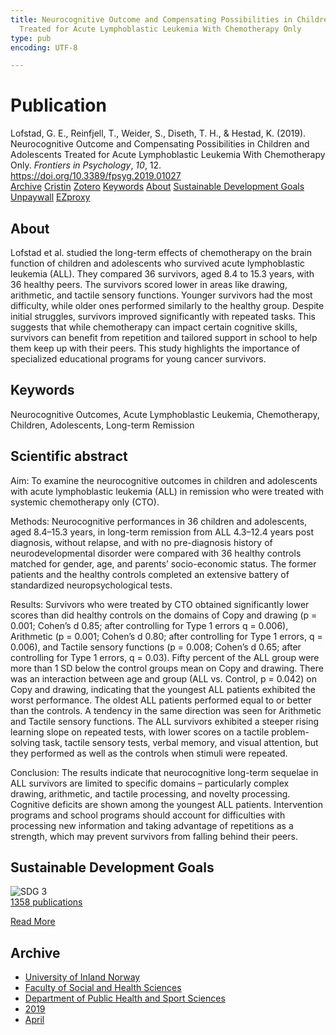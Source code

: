```yaml
---
title: Neurocognitive Outcome and Compensating Possibilities in Children and Adolescents
  Treated for Acute Lymphoblastic Leukemia With Chemotherapy Only
type: pub
encoding: UTF-8

---
```

<h1>Publication</h1>
<article id="csl-bib-container-X3EPSM4U" class="csl-bib-container">
  <div class="csl-bib-body"> <div class="csl-entry">Lofstad, G. E., Reinfjell, T., Weider, S., Diseth, T. H., &#38; Hestad, K. (2019). Neurocognitive Outcome and Compensating Possibilities in Children and Adolescents Treated for Acute Lymphoblastic Leukemia With Chemotherapy Only. <i>Frontiers in Psychology</i>, <i>10</i>, 12. <a href="https://doi.org/10.3389/fpsyg.2019.01027">https://doi.org/10.3389/fpsyg.2019.01027</a></div> </div>
  <div class="csl-bib-buttons">
    <a href="#taxonomy-article-X3EPSM4U" alt="archive" class="csl-bib-button">Archive</a>
    <a href="https://app.cristin.no/results/show.jsf?id=1693683" alt="Cristin" class="csl-bib-button">Cristin</a>
    <a href="http://zotero.org/groups/5881554/items/X3EPSM4U" alt="Zotero" class="csl-bib-button">Zotero</a>
    <a href="#keywords-article-X3EPSM4U" alt="keywords" class="csl-bib-button">Keywords</a>
    <a href="#about-article-X3EPSM4U" alt="about_pub" class="csl-bib-button">About</a>
    <a href="#sdg-article-X3EPSM4U" alt="sdg" class="csl-bib-button">Sustainable Development Goals</a>
    <a href="https://www.frontiersin.org/articles/10.3389/fpsyg.2019.01027/pdf" alt="Unpaywall" class="csl-bib-button">Unpaywall</a>
    <a href="https://www.frontiersin.org/articles/10.3389/fpsyg.2019.01027/pdf" alt="EZproxy" class="csl-bib-button">EZproxy</a>
  </div>
  <div id="csl-bib-meta-container-X3EPSM4U"></div>
</article>
<div id="csl-bib-meta-X3EPSM4U" class="csl-bib-meta">
  <article id="about-article-X3EPSM4U" class="about_pub-article">
    <h1>About</h1>
    Lofstad et al. studied the long-term effects of chemotherapy on the brain function of children and adolescents who survived acute lymphoblastic leukemia (ALL). They compared 36 survivors, aged 8.4 to 15.3 years, with 36 healthy peers. The survivors scored lower in areas like drawing, arithmetic, and tactile sensory functions. Younger survivors had the most difficulty, while older ones performed similarly to the healthy group. Despite initial struggles, survivors improved significantly with repeated tasks. This suggests that while chemotherapy can impact certain cognitive skills, survivors can benefit from repetition and tailored support in school to help them keep up with their peers. This study highlights the importance of specialized educational programs for young cancer survivors.
  </article>
  <article id="keywords-article-X3EPSM4U" class="keywords-article">
    <h1>Keywords</h1>
    Neurocognitive Outcomes, Acute Lymphoblastic Leukemia, Chemotherapy, Children, Adolescents, Long-term Remission
  </article>
  <article id="abstract-article-X3EPSM4U" class="abstract-article">
    <h1>Scientific abstract</h1>
    Aim: To examine the neurocognitive outcomes in children and adolescents with acute lymphoblastic leukemia (ALL) in remission who were treated with systemic chemotherapy only (CTO). 
 
Methods: Neurocognitive performances in 36 children and adolescents, aged 8.4–15.3 years, in long-term remission from ALL 4.3–12.4 years post diagnosis, without relapse, and with no pre-diagnosis history of neurodevelopmental disorder were compared with 36 healthy controls matched for gender, age, and parents’ socio-economic status. The former patients and the healthy controls completed an extensive battery of standardized neuropsychological tests. 
 
Results: Survivors who were treated by CTO obtained significantly lower scores than did healthy controls on the domains of Copy and drawing (p = 0.001; Cohen’s d 0.85; after controlling for Type 1 errors q = 0.006), Arithmetic (p = 0.001; Cohen’s d 0.80; after controlling for Type 1 errors, q = 0.006), and Tactile sensory functions (p = 0.008; Cohen’s d 0.65; after controlling for Type 1 errors, q = 0.03). Fifty percent of the ALL group were more than 1 SD below the control groups mean on Copy and drawing. There was an interaction between age and group (ALL vs. Control, p = 0.042) on Copy and drawing, indicating that the youngest ALL patients exhibited the worst performance. The oldest ALL patients performed equal to or better than the controls. A tendency in the same direction was seen for Arithmetic and Tactile sensory functions. The ALL survivors exhibited a steeper rising learning slope on repeated tests, with lower scores on a tactile problem-solving task, tactile sensory tests, verbal memory, and visual attention, but they performed as well as the controls when stimuli were repeated. 
 
Conclusion: The results indicate that neurocognitive long-term sequelae in ALL survivors are limited to specific domains – particularly complex drawing, arithmetic, and tactile processing, and novelty processing. Cognitive deficits are shown among the youngest ALL patients. Intervention programs and school programs should account for difficulties with processing new information and taking advantage of repetitions as a strength, which may prevent survivors from falling behind their peers.
  </article>
  <article id="sdg-article-X3EPSM4U" class="sdg-article">
    <h1>Sustainable Development Goals</h1>
    <div class="sdg-container"><div id="sdg3" class="sdg">
        <img src="{{< params subfolder >}}images/sdg/sdg03_en.png" class="image" alt="SDG 3">
        <div class="sdg-overlay">
          <a href="{{< params subfolder >}}en/archive/?sdg=3#archive" class="sdg-publication-count"><span>1358</span> publications</a>
          <p><a href="https://sdgs.un.org/goals/goal3" class="sdg-read-more">Read More</a></p>
        </div>
      </div></div>
  </article>
  <article id="taxonomy-article-X3EPSM4U" class="taxonomy-article">
    <h1>Archive</h1>
    <ul>
      <li><a href="{{< params subfolder >}}en/archive/?key=3DCRN523">University of Inland Norway</a></li>
      <li><a href="{{< params subfolder >}}en/archive/?key=IDKFS3MX">Faculty of Social and Health Sciences</a></li>
      <li><a href="{{< params subfolder >}}en/archive/?key=FJXE3Z8X">Department of Public Health and Sport Sciences</a></li>
      <li><a href="{{< params subfolder >}}en/archive/?key=MXF6ZEHK">2019</a></li>
      <li><a href="{{< params subfolder >}}en/archive/?key=CZYBNWIR">April</a></li>
    </ul>
  </article>
</div>
